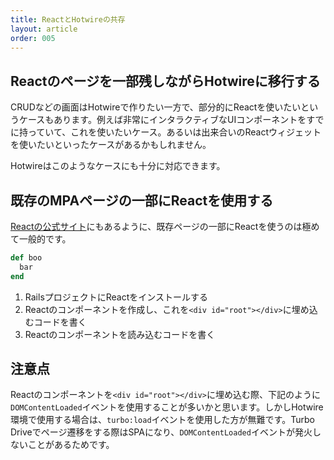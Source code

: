 ```yaml
---
title: ReactとHotwireの共存
layout: article
order: 005
---
```


## Reactのページを一部残しながらHotwireに移行する

CRUDなどの画面はHotwireで作りたい一方で、部分的にReactを使いたいというケースもあります。例えば非常にインタラクティブなUIコンポーネントをすでに持っていて、これを使いたいケース。あるいは出来合いのReactウィジェットを使いたいといったケースがあるかもしれません。

Hotwireはこのようなケースにも十分に対応できます。

## 既存のMPAページの一部にReactを使用する

[Reactの公式サイト](https://ja.react.dev/learn/add-react-to-an-existing-project#using-react-for-a-part-of-your-existing-page)にもあるように、既存ページの一部にReactを使うのは極めて一般的です。

```ruby
def boo
  bar
end
```

1. RailsプロジェクトにReactをインストールする
2. Reactのコンポーネントを作成し、これを`<div id="root"></div>`に埋め込むコードを書く
3. Reactのコンポーネントを読み込むコードを書く

## 注意点

Reactのコンポーネントを`<div id="root"></div>`に埋め込む際、下記のように`DOMContentLoaded`イベントを使用することが多いかと思います。しかしHotwire環境で使用する場合は、`turbo:load`イベントを使用した方が無難です。Turbo Driveでページ遷移をする際はSPAになり、`DOMContentLoaded`イベントが発火しないことがあるためです。

